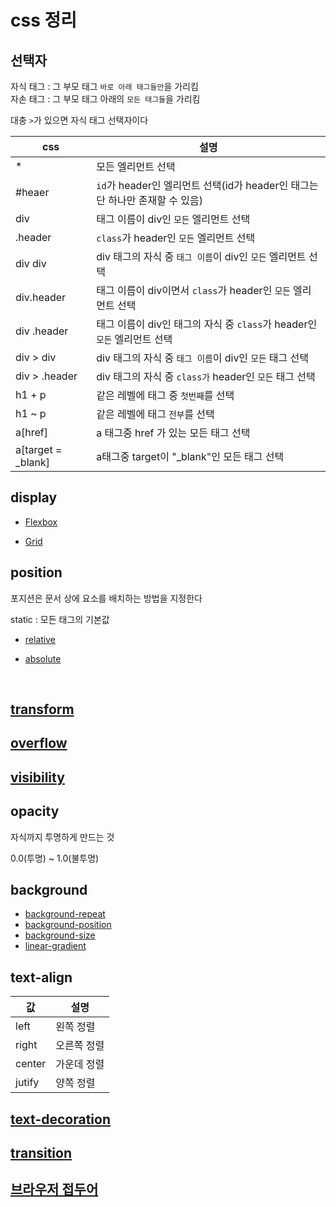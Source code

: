 # css 정리

## 선택자

자식 태그 : 그 부모 태그 `바로 아래 태그들만`을 가리킴<br>
자손 태그 : 그 부모 태그 아래의 `모든 태그들`을 가리킴

대충 `>`가 있으면 자식 태그 선택자이다

css|설명
--|--
*|모든 엘리먼트 선택
#heaer|`id`가 header인 엘리먼트 선택(id가 header인 태그는 단 하나만 존재할 수 있음)
div|태그 이름이 div인 `모든` 엘리먼트 선택
.header|`class`가 header인 `모든` 엘리먼트 선택
div div|div 태그의 자식 중 `태그 이름`이 div인 `모든` 엘리먼트 선택
div.header|태그 이름이 div이면서 `class`가 header인 `모든` 엘리먼트 선택
div .header|태그 이름이 div인 태그의 자식 중 `class`가 header인 `모든` 엘리먼트 선택
div > div|div 태그의 자식 중 `태그 이름`이 div인 `모든` 태그 선택
div > .header|div 태그의 자식 중 `class가` header인 `모든` 태그 선택
h1 + p|같은 레벨에 태그 중 `첫번째`를 선택
h1 ~ p|같은 레벨에 태그 `전부`를 선택
a[href]|a 태그중 href 가 있는 모든 태그 선택
a[target = _blank]|a태그중 target이 "_blank"인 모든 태그 선택  


## display

- [Flexbox](flexbox.md)

- [Grid](grid.md)

## position

포지션은 문서 상에 요소를 배치하는 방법을 지정한다

static : 모든 태그의 기본값

- [relative](relative.md)

- [absolute](absolute.md)

<br>

## [transform](transform.md)

## [overflow](overflow.md)

## [visibility](visibility.md)

## opacity

자식까지 투명하게 만드는 것

0.0(투명) ~ 1.0(불투명)

## background

- [background-repeat](background-repeat.md)
- [background-position](background-position.md)
- [background-size](background-size.md)
- [linear-gradient](linear-gradient.md)

## text-align

값|설명
---|---
left|왼쪽 정렬
right|오른쪽 정렬
center|가운데 정렬
jutify|양쪽 정렬

## [text-decoration](text-decoration.md)

## [transition](transition.md)

## [브라우저 접두어](브라우저-접두어.md)